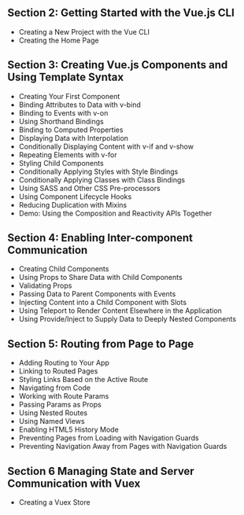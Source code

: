 ## Section 2: Getting Started with the Vue.js CLI
* Creating a New Project with the Vue CLI
* Creating the Home Page
## Section 3: Creating Vue.js Components and Using Template Syntax
* Creating Your First Component
* Binding Attributes to Data with v-bind
* Binding to Events with v-on
* Using Shorthand Bindings
* Binding to Computed Properties
* Displaying Data with Interpolation
* Conditionally Displaying Content with v-if and v-show
* Repeating Elements with v-for
* Styling Child Components
* Conditionally Applying Styles with Style Bindings
* Conditionally Applying Classes with Class Bindings
* Using SASS and Other CSS Pre-processors
* Using Component Lifecycle Hooks
* Reducing Duplication with Mixins
* Demo: Using the Composition and Reactivity APIs Together
## Section 4: Enabling Inter-component Communication
* Creating Child Components
* Using Props to Share Data with Child Components
* Validating Props
* Passing Data to Parent Components with Events
* Injecting Content into a Child Component with Slots
* Using Teleport to Render Content Elsewhere in the Application
* Using Provide/Inject to Supply Data to Deeply Nested Components
## Section 5: Routing from Page to Page
* Adding Routing to Your App
* Linking to Routed Pages
* Styling Links Based on the Active Route
* Navigating from Code
* Working with Route Params
* Passing Params as Props
* Using Nested Routes
* Using Named Views
* Enabling HTML5 History Mode
* Preventing Pages from Loading with Navigation Guards
* Preventing Navigation Away from Pages with Navigation Guards
## Section 6 Managing State and Server Communication with Vuex
* Creating a Vuex Store